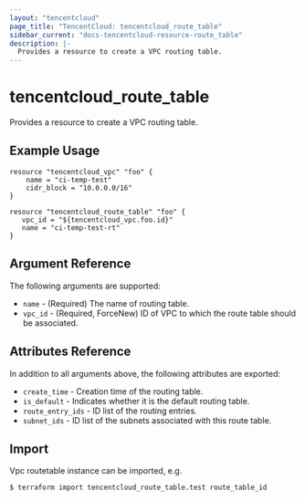 ```yaml
---
layout: "tencentcloud"
page_title: "TencentCloud: tencentcloud_route_table"
sidebar_current: "docs-tencentcloud-resource-route_table"
description: |-
  Provides a resource to create a VPC routing table.
---
```


# tencentcloud_route_table

Provides a resource to create a VPC routing table.

## Example Usage

```hcl
resource "tencentcloud_vpc" "foo" {
    name = "ci-temp-test"
    cidr_block = "10.0.0.0/16"
}

resource "tencentcloud_route_table" "foo" {
   vpc_id = "${tencentcloud_vpc.foo.id}"
   name = "ci-temp-test-rt"
}
```

## Argument Reference

The following arguments are supported:

* `name` - (Required) The name of routing table.
* `vpc_id` - (Required, ForceNew) ID of VPC to which the route table should be associated.

## Attributes Reference

In addition to all arguments above, the following attributes are exported:

* `create_time` - Creation time of the routing table.
* `is_default` - Indicates whether it is the default routing table.
* `route_entry_ids` - ID list of the routing entries.
* `subnet_ids` - ID list of the subnets associated with this route table.


## Import

Vpc routetable instance can be imported, e.g.

```hcl
$ terraform import tencentcloud_route_table.test route_table_id
```

